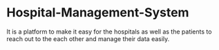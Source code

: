# Hospital-Management-System
It is a platform to make it easy for the hospitals as well as the patients to reach out to the each other and manage their data easily.
